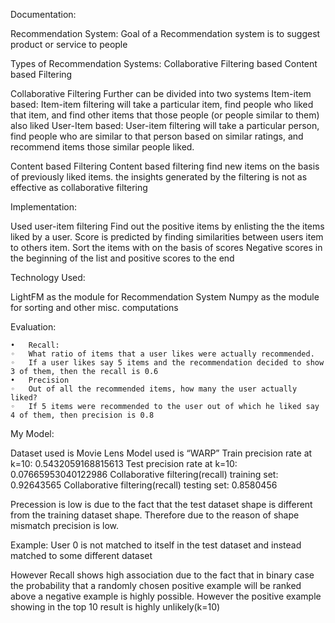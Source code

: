 Documentation:

Recommendation System:
Goal of a Recommendation system is to suggest product or service to people

Types of Recommendation Systems:
Collaborative Filtering based
Content based Filtering


Collaborative Filtering
Further can be divided into two systems
Item-item based: Item-item filtering will take a particular item, find people who liked that item, and find other items that those people (or people similar to them) also liked
User-Item based: User-item filtering will take a particular person, find people who are similar to that person based on similar ratings, and recommend items those similar people liked.

Content based Filtering
Content based filtering find new items on the basis of previously liked items. the insights generated by the filtering is not as effective as collaborative filtering


Implementation:

Used user-item filtering
Find out the positive items by enlisting the the items liked by a user.
Score is predicted by finding similarities between users item to others item.
Sort the items with on the basis of scores
Negative scores in the beginning of the list and positive scores to the end


Technology Used:

LightFM as the module for Recommendation System
Numpy as the module for sorting and other misc. computations


Evaluation:

	•	Recall:
	◦	What ratio of items that a user likes were actually recommended.
	◦	If a user likes say 5 items and the recommendation decided to show 3 of them, then the recall is 0.6
	•	Precision
	◦	Out of all the recommended items, how many the user actually liked?
	◦	If 5 items were recommended to the user out of which he liked say 4 of them, then precision is 0.8

My Model:

Dataset used is Movie Lens
Model used is “WARP”
Train precision rate at k=10: 0.5432059168815613
Test precision rate  at k=10: 0.07665953040122986
Collaborative filtering(recall) training set: 0.92643565
Collaborative filtering(recall) testing set: 0.8580456

Precession is low is due to the fact that the test dataset shape is different from the training dataset shape. Therefore due to the reason of shape mismatch precision is low.

Example: User 0 is not matched to itself in the test dataset and instead matched to some different dataset

However Recall shows high association due to the fact that in binary case the probability that a randomly chosen positive example will be ranked above a negative example is highly possible. However the positive example showing in the top 10 result is highly unlikely(k=10)
